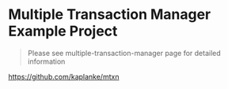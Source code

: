 # Multiple Transaction Manager Example Project

> Please see multiple-transaction-manager page for detailed information

https://github.com/kaplanke/mtxn